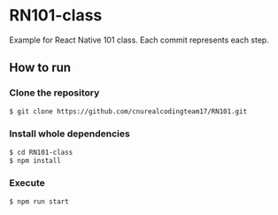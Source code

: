 # RN101-class

Example for React Native 101 class. Each commit represents each step.

## How to run

### Clone the repository

```bash
$ git clone https://github.com/cnurealcodingteam17/RN101.git
```

### Install whole dependencies

```bash
$ cd RN101-class
$ npm install
```

### Execute

```bash
$ npm run start
```

